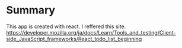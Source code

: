 # Summary
This app is created with react.
I reffered this site.
https://developer.mozilla.org/ja/docs/Learn/Tools_and_testing/Client-side_JavaScript_frameworks/React_todo_list_beginning
